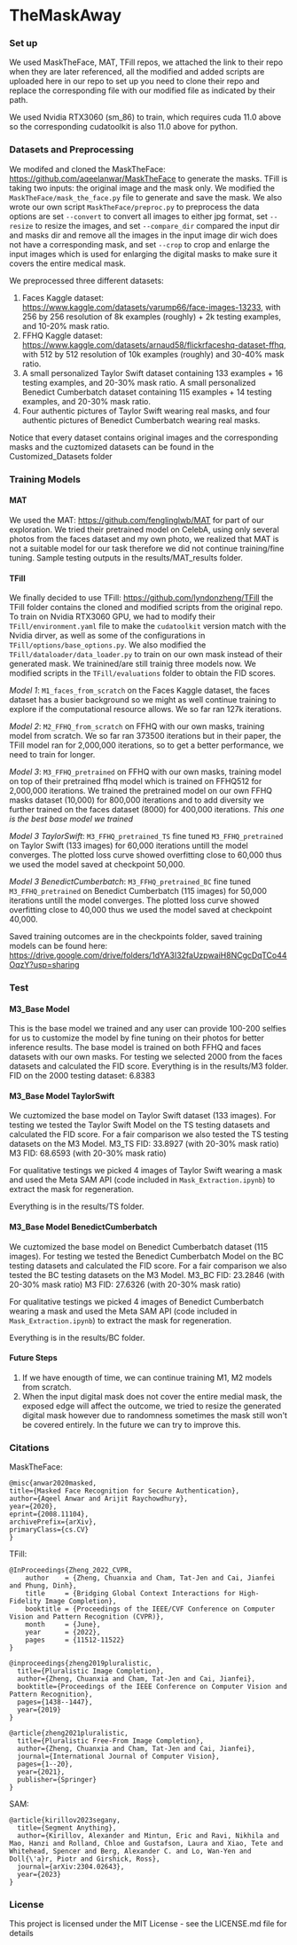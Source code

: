 # TheMaskAway

### Set up ###
We used MaskTheFace, MAT, TFill repos, we attached the link to their repo when they are later referenced, all the modified and added scripts are uploaded here in our repo to set up you need to clone their repo and replace the corresponding file with our modified file as indicated by their path.

We used Nvidia RTX3060 (sm_86) to train, which requires cuda 11.0 above so the corresponding cudatoolkit is also 11.0 above for python.

### Datasets and Preprocessing ###
We modifed and cloned the MaskTheFace: https://github.com/aqeelanwar/MaskTheFace to generate the masks. TFill is taking two inputs: the original image and the mask only. We modified the ```MaskTheFace/mask_the_face.py``` file to generate and save the mask. We also wrote our own script ```MaskTheFace/preproc.py``` to preprocess the data options are set ```--convert``` to convert all images to either jpg format, set ```--resize``` to resize the images, and set ```--compare_dir``` compared the input dir and masks dir and remove all the images in the input image dir wich does not have a corresponding mask, and set ```--crop``` to crop and enlarge the input images which is used for enlarging the digital masks to make sure it covers the entire medical mask.

We preprocessed three different datasets:
1. Faces Kaggle dataset: https://www.kaggle.com/datasets/varump66/face-images-13233, with 256 by 256 resolution of 8k examples (roughly) + 2k testing examples, and 10-20% mask ratio.
2. FFHQ Kaggle dataset: https://www.kaggle.com/datasets/arnaud58/flickrfaceshq-dataset-ffhq, with 512 by 512 resolution of 10k examples (roughly) and 30-40% mask ratio.
3. A small personalized Taylor Swift dataset containing 133 examples + 16 testing examples, and 20-30% mask ratio. A small personalized Benedict Cumberbatch dataset containing 115 examples + 14 testing examples, and 20-30% mask ratio.
4. Four authentic pictures of Taylor Swift wearing real masks, and four authentic pictures of Benedict Cumberbatch wearing real masks. 

Notice that every dataset contains original images and the corresponding masks and the cuztomized datasets can be found in the Customized_Datasets folder

### Training Models ###

#### MAT #### 
We used the MAT: https://github.com/fenglinglwb/MAT for part of our exploration.
We tried their pretrained model on CelebA, using only several photos from the faces dataset and my own photo, we realized that MAT is not a suitable model for our task therefore we did not continue training/fine tuning. Sample testing outputs in the results/MAT_results folder.

#### TFill ####
We finally decided to use TFill: https://github.com/lyndonzheng/TFill the TFill folder contains the cloned and modified scripts from the original repo.
To train on Nvidia RTX3060 GPU, we had to modify their ```TFill/environment.yaml``` file to make the ```cudatoolkit``` version match with the Nvidia dirver, as well as some of the configurations in ```TFill/options/base_options.py```. We also modified the ```TFill/dataloader/data_loader.py``` to train on our own mask instead of their generated mask. We trainined/are still trainig three models now. We modified scripts in the ```TFill/evaluations``` folder to obtain the FID scores.

_Model 1_: ```M1_faces_from_scratch``` on the Faces Kaggle dataset, the faces dataset has a busier background so we might as well continue training to explore if the computational resource allows. We so far ran 127k iterations.

_Model 2_: ```M2_FFHQ_from_scratch``` on FFHQ with our own masks, training model from scratch. We so far ran 373500 iterations but in their paper, the TFill model ran for 2,000,000 iterations, so to get a better performance, we need to train for longer.

_Model 3_: ```M3_FFHQ_pretrained``` on FFHQ with our own masks, training model on top of their pretrained ffhq model which is trained on FFHQ512 for 2,000,000 iterations. We trained the pretrained model on our own FFHQ masks dataset (10,000) for 800,000 iterations and to add diversity we further trained on the faces dataset (8000) for 400,000 iterations. *This one is the best base model we trained*

_Model 3 TaylorSwift_: ```M3_FFHQ_pretrained_TS``` fine tuned ```M3_FFHQ_pretrained``` on Taylor Swift (133 images) for 60,000 iterations untill the model converges. The plotted loss curve showed overfitting close to 60,000 thus we used the model saved at checkpoint 50,000.

_Model 3 BenedictCumberbatch_: ```M3_FFHQ_pretrained_BC``` fine tuned ```M3_FFHQ_pretrained``` on Benedict Cumberbatch (115 images) for 50,000 iterations untill the model converges. The plotted loss curve showed overfitting close to 40,000 thus we used the model saved at checkpoint 40,000.

Saved training outcomes are in the checkpoints folder, saved training models can be found here: https://drive.google.com/drive/folders/1dYA3I32faUzpwaiH8NCgcDqTCo44OqzY?usp=sharing

### Test ###

#### M3_Base Model ####
This is the base model we trained and any user can provide 100-200 selfies for us to customize the model by fine tuning on their photos for better inference results.
The base model is trained on both FFHQ and faces datasets with our own masks. For testing we selected 2000 from the faces datasets and calculated the FID score. Everything is in the results/M3 folder.
FID on the 2000 testing dataset: 6.8383

#### M3_Base Model TaylorSwift ####
We cuztomized the base model on Taylor Swift dataset (133 images). For testing we tested the Taylor Swift Model on the TS testing datasets and calculated the FID score. For a fair comparison we also tested the TS testing datasets on the M3 Model.
M3_TS FID: 33.8927 (with 20-30% mask ratio)
M3 FID: 68.6593 (with 20-30% mask ratio)

For qualitative testings we picked 4 images of Taylor Swift wearing a mask and used the Meta SAM API (code included in ```Mask_Extraction.ipynb```) to extract the mask for regeneration. 

Everything is in the results/TS folder.

#### M3_Base Model BenedictCumberbatch ####
We cuztomized the base model on Benedict Cumberbatch dataset (115 images). For testing we tested the Benedict Cumberbatch Model on the BC testing datasets and calculated the FID score. For a fair comparison we also tested the BC testing datasets on the M3 Model.
M3_BC FID: 23.2846 (with 20-30% mask ratio)
M3 FID: 27.6326 (with 20-30% mask ratio)



For qualitative testings we picked 4 images of Benedict Cumberbatch wearing a mask and used the Meta SAM API (code included in ```Mask_Extraction.ipynb```) to extract the mask for regeneration. 

Everything is in the results/BC folder.

#### Future Steps ####
1. If we have enougth of time, we can continue training M1, M2 models from scratch.
2. When the input digital mask does not cover the entire medial mask, the exposed edge will affect the outcome, we tried to resize the generated digital mask however due to randomness sometimes the mask still won't be covered entirely. In the future we can try to improve this.


### Citations ###
MaskTheFace:
```
@misc{anwar2020masked,
title={Masked Face Recognition for Secure Authentication},
author={Aqeel Anwar and Arijit Raychowdhury},
year={2020},
eprint={2008.11104},
archivePrefix={arXiv},
primaryClass={cs.CV}
} 
```

TFill: 
```
@InProceedings{Zheng_2022_CVPR,
    author    = {Zheng, Chuanxia and Cham, Tat-Jen and Cai, Jianfei and Phung, Dinh},
    title     = {Bridging Global Context Interactions for High-Fidelity Image Completion},
    booktitle = {Proceedings of the IEEE/CVF Conference on Computer Vision and Pattern Recognition (CVPR)},
    month     = {June},
    year      = {2022},
    pages     = {11512-11522}
}

@inproceedings{zheng2019pluralistic,
  title={Pluralistic Image Completion},
  author={Zheng, Chuanxia and Cham, Tat-Jen and Cai, Jianfei},
  booktitle={Proceedings of the IEEE Conference on Computer Vision and Pattern Recognition},
  pages={1438--1447},
  year={2019}
}

@article{zheng2021pluralistic,
  title={Pluralistic Free-From Image Completion},
  author={Zheng, Chuanxia and Cham, Tat-Jen and Cai, Jianfei},
  journal={International Journal of Computer Vision},
  pages={1--20},
  year={2021},
  publisher={Springer}
}
```

SAM:
```
@article{kirillov2023segany,
  title={Segment Anything},
  author={Kirillov, Alexander and Mintun, Eric and Ravi, Nikhila and Mao, Hanzi and Rolland, Chloe and Gustafson, Laura and Xiao, Tete and Whitehead, Spencer and Berg, Alexander C. and Lo, Wan-Yen and Doll{\'a}r, Piotr and Girshick, Ross},
  journal={arXiv:2304.02643},
  year={2023}
}
```

### License ###
This project is licensed under the MIT License - see the LICENSE.md file for details
